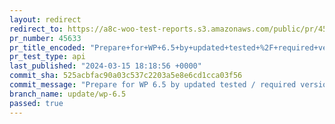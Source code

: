 ```yaml
---
layout: redirect
redirect_to: https://a8c-woo-test-reports.s3.amazonaws.com/public/pr/45633/api/index.html
pr_number: 45633
pr_title_encoded: "Prepare+for+WP+6.5+by+updated+tested+%2F+required+versions."
pr_test_type: api
last_published: "2024-03-15 18:18:56 +0000"
commit_sha: 525acbfac90a03c537c2203a5e8e6cd1cca03f56
commit_message: "Prepare for WP 6.5 by updated tested / required versions."
branch_name: update/wp-6.5
passed: true
---
```

